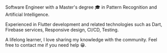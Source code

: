 Software Engineer with a Master's degree 🎓 in Pattern Recognition and Artificial Intelligence.

Experienced in Flutter development and related technologies such as Dart, Firebase services, Responsive design, CI/CD, Testing.

A lifelong learner, I love sharing my knowledge with the community. Feel free to contact me if you need help 😁.
